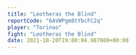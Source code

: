 ```yaml
---
title: "Leotheras the Blind"
reportCode: "6AVWPgm8tYbcFC2q"
player: "Torinoo"
fight: "Leotheras the Blind"
date: 2021-10-20T19:00:04.987000+00:00
---
```

